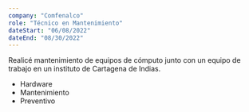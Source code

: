 ```yaml
---
company: "Comfenalco"
role: "Técnico en Mantenimiento"
dateStart: "06/08/2022"
dateEnd: "08/30/2022"
---
```


Realicé mantenimiento de equipos de cómputo junto con un equipo de trabajo en un instituto de Cartagena
de Indias.

- Hardware
- Mantenimiento
- Preventivo